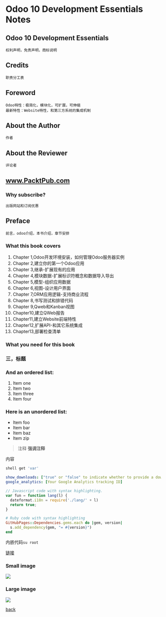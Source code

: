 # Odoo 10 Development Essentials Notes

## Odoo 10 Development Essentials
	权利声明，免责声明，商标说明

## Credits
	职责分工表

## Foreword
	Odoo特性：极简化，模块化，可扩展，可伸缩
	最新特性：Website特性，和第三方系统的集成机制

## About the Author
	作者

## About the Reviewer
	评论者

## www.PacktPub.com

### Why subscribe?
	出版网站和订阅优惠

## Preface
	前言，odoo介绍，本书介绍，章节安排

### What this book covers

1. Chapter 1,Odoo开发环境安装，如何管理Odoo服务器实例
2. Chapter 2,建立你的第一个Odoo应用
3. Chapter 3,继承-扩展现有的应用
4. Chapter 4,模块数据-扩展标识符概念和数据导入导出
5. Chapter 5,模型-组织应用数据
6. Chapter 6,视图-设计用户界面
7. Chapter 7,ORM应用逻辑-支持商业流程
8. Chapter 8,书写测试和排错代码
9. Chapter 9,Qweb和Kanban视图
10. Chapter10,建立QWeb报告
11. Chapter11,建立Website前端特性
12. Chapter12,扩展API-和其它系统集成
13. Chapter13,部署检查清单

### What you need for this book

### 三，标题

### And an ordered list:
1.  Item one
1.  Item two
1.  Item three
1.  Item four

### Here is an unordered list:
*   Item foo
*   Item bar
*   Item baz
*   Item zip

> 注释
> **强调注释**

内容

```sh
shell get 'var'
```

```yml
show_downloads: ["true" or "false" to indicate whether to provide a download URL]
google_analytics: [Your Google Analytics tracking ID]
```

```js
// Javascript code with syntax highlighting.
var fun = function lang(l) {
  dateformat.i18n = require('./lang/' + l)
  return true;
}
```

```ruby
# Ruby code with syntax highlighting
GitHubPages::Dependencies.gems.each do |gem, version|
  s.add_dependency(gem, "= #{version}")
end
```

内嵌代码`su root`

[链接](http://123.com/art/abc.htm)

### Small image

![](https://assets-cdn.github.com/images/icons/emoji/octocat.png)

### Large image

![](https://guides.github.com/activities/hello-world/branching.png)

[back](../)
